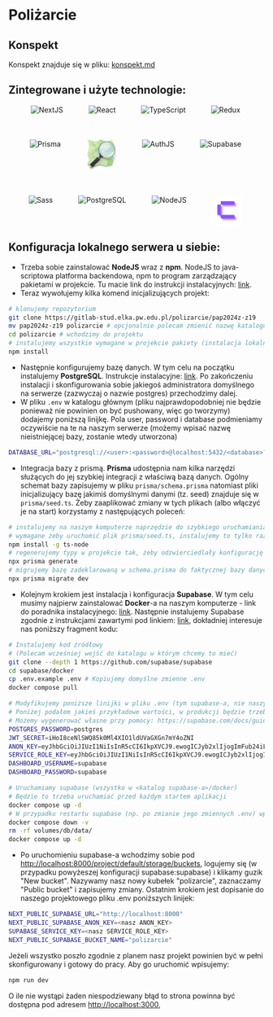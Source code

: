 # Poliżarcie

## Konspekt

Konspekt znajduje się w pliku: [konspekt.md](./konspekt.md)

## Zintegrowane i użyte technologie:

<div style="display: flex; gap: 50px; max-width: 500px; flex-wrap: wrap; justify-content: center;">
  <img src="https://www.vectorlogo.zone/logos/nextjs/nextjs-icon.svg" alt="NextJS" />
  <img src="https://www.vectorlogo.zone/logos/reactjs/reactjs-icon.svg" alt="React" />
  <img src="https://www.vectorlogo.zone/logos/typescriptlang/typescriptlang-icon.svg" alt="TypeScript" />
  <img src="https://www.vectorlogo.zone/logos/js_redux/js_redux-icon.svg" alt="Redux" />
  <img src="https://raw.githubusercontent.com/gilbarbara/logos/refs/heads/main/logos/prisma.svg" height=60 alt="Prisma" />
  <img src="https://raw.githubusercontent.com/walkxcode/dashboard-icons/refs/heads/main/svg/openstreetmap.svg" height=60 alt="OpenStreetMap" />
  <img src="https://authjs.dev/img/etc/logo-sm.webp" height=60 alt="AuthJS" />
  <img src="https://www.vectorlogo.zone/logos/supabase/supabase-icon.svg" alt="Supabase" />
  <img src="https://www.vectorlogo.zone/logos/sass-lang/sass-lang-icon.svg" alt="Sass" />
  <img src="https://www.vectorlogo.zone/logos/postgresql/postgresql-icon.svg" alt="PostgreSQL" />
  <img src="https://www.vectorlogo.zone/logos/nodejs/nodejs-icon.svg" alt="NodeJS" />
  <img src="https://raw.githubusercontent.com/walkxcode/dashboard-icons/refs/heads/main/svg/coolify.svg" height=60 alt="Coolify" />
</div>

## Konfiguracja lokalnego serwera u siebie:

- Trzeba sobie zainstalować **NodeJS** wraz z **npm**.
  NodeJS to java-scriptowa platforma backendowa, npm to program zarządzający
  pakietami w projekcie. Tu macie link do instrukcji instalacyjnych: [link](https://nodejs.org/en/download/package-manager).
- Teraz wywołujemy kilka komend inicjalizujących projekt:

```sh
# klonujemy repozytorium
git clone https://gitlab-stud.elka.pw.edu.pl/polizarcie/pap2024z-z19
mv pap2024z-z19 polizarcie # opcjonalnie polecam zmienić nazwę katalogu
cd polizarcie # wchodzimy do projektu
# instalujemy wszystkie wymagane w projekcie pakiety (instalacja lokalna dla projektu)
npm install
```

- Następnie konfigurujemy bazę danych. W tym celu na początku instalujemy **PostgreSQL**. Instrukcje instalacyjne: [link](https://www.postgresql.org/download/). Po zakończeniu instalacji i skonfigurowania sobie jakiegoś administratora domyślnego na serwerze (zazwyczaj o nazwie postgres) przechodzimy dalej.
- W pliku `.env` w katalogu głównym (pliku najprawdopodobniej nie będzie ponieważ nie powinien on być pushowany, więc go tworzymy) dodajemy poniższą linijkę. Pola user, password i database podmieniamy oczywiście na te na naszym serwerze (możemy wpisać nazwę nieistniejącej bazy, zostanie wtedy utworzona)

```sh
DATABASE_URL="postgresql://<user>:<password>@localhost:5432/<database>?schema=public"
```

- Integracja bazy z prismą. **Prisma** udostępnia nam kilka narzędzi służących do jej szybkiej integracji z właściwą bazą danych. Ogólny schemat bazy zapisujemy w pliku `prisma/schema.prisma` natomiast pliki inicjalizujący bazę jakimiś domyślnymi danymi (tz. seed) znajduje się w `prisma/seed.ts`. Żeby zaaplikować zmiany w tych plikach (albo włączyć je na start) korzystamy z następujących poleceń:

```sh
# instalujemy na naszym komputerze naprzędzie do szybkiego uruchamiania plików .ts
# wymagane żeby uruchomić plik prisma/seed.ts, instalujemy to tylko raz.
npm install -g ts-node
# regenerujemy typy w projekcie tak, żeby odzwierciedlały konfigurację schema.prisma
npx prisma generate
# migrujemy bazę zadeklarowaną w schema.prisma do faktycznej bazy danych
npx prisma migrate dev
```

- Kolejnym krokiem jest instalacja i konfiguracja **Supabase**.
  W tym celu musimy najpierw zainstalować **Docker**-a na naszym komputerze - link do poradnika instalacyjnego: [link](https://docs.docker.com/desktop/).
  Następnie instalujemy Supabase zgodnie z instrukcjami zawartymi pod linkiem: [link](https://supabase.com/docs/guides/self-hosting/docker),
  dokładniej interesuje nas poniższy fragment kodu:

```sh
# Instalujemy kod źródłowy
# (Polecam wcześniej wejść do katalogu w którym chcemy to mieć)
git clone --depth 1 https://github.com/supabase/supabase
cd supabase/docker
cp .env.example .env # Kopiujemy domyślne zmienne .env
docker compose pull
```

```sh
# Modyfikujemy poniższe linijki w pliku .env (tym supabase-a, nie naszym!)
# Poniżej podałem jakieś przykładowe wartości, w produkcji będzie trzeba ustawić inne!
# Możemy wygenerować własne przy pomocy: https://supabase.com/docs/guides/self-hosting/docker#generate-api-keys
POSTGRES_PASSWORD=postgres
JWT_SECRET=iHoI8ceNlSWQ85k0Ml4XIO1ldUVaGXGn7mY4oZNI
ANON_KEY=eyJhbGciOiJIUzI1NiIsInR5cCI6IkpXVCJ9.ewogICJyb2xlIjogImFub24iLAogICJpc3MiOiAic3VwYWJhc2UiLAogICJpYXQiOiAxNzM0NjQ5MjAwLAogICJleHAiOiAxODkyNDE1NjAwCn0.cldxy7XXdlWdZFjkGQHsA3dDEzx-lP79dCO43FDCEa0
SERVICE_ROLE_KEY=eyJhbGciOiJIUzI1NiIsInR5cCI6IkpXVCJ9.ewogICJyb2xlIjogInNlcnZpY2Vfcm9sZSIsCiAgImlzcyI6ICJzdXBhYmFzZSIsCiAgImlhdCI6IDE3MzQ2NDkyMDAsCiAgImV4cCI6IDE4OTI0MTU2MDAKfQ.zC2mOmlxiqTbDutERZklO5A17KA8ah7e5lN17TghMS4
DASHBOARD_USERNAME=supabase
DASHBOARD_PASSWORD=supabase
```

```sh
# Uruchamiamy supabase (wszystko w <katalog supabase-a>/docker)
# Będzie to trzeba uruchamiać przed każdym startem aplikacji
docker compose up -d
# W przypadku restartu supabase (np. po zmianie jego zmiennych .env) wpisujemy
docker compose down -v
rm -rf volumes/db/data/
docker compose up -d
```

- Po uruchomieniu supabase-a wchodzimy sobie pod [http://localhost:8000/project/default/storage/buckets](http://localhost:8000/project/default/storage/buckets),
  logujemy się (w przypadku powyżeszej konfiguracji supabase:supabase) i klikamy guzik "New bucket".
  Nazywamy nasz nowy kubełek "polizarcie", zaznaczamy "Public bucket" i zapisujemy zmiany.
  Ostatnim krokiem jest dopisanie do naszego projektowego pliku .env poniższych linijek:

```sh
NEXT_PUBLIC_SUPABASE_URL="http://localhost:8000"
NEXT_PUBLIC_SUPABASE_ANON_KEY=<nasz ANON_KEY>
SUPABASE_SERVICE_KEY=<nasz SERVICE_ROLE_KEY>
NEXT_PUBLIC_SUPABASE_BUCKET_NAME="polizarcie"
```

Jeżeli wszystko poszło zgodnie z planem nasz projekt powinien być w pełni skonfigurowany i gotowy do pracy. Aby go uruchomić wpisujemy:

```sh
npm run dev
```

O ile nie wystąpi żaden niespodziewany błąd to strona powinna być dostępna pod
adresem [http://localhost:3000](http://localhost:3000),
